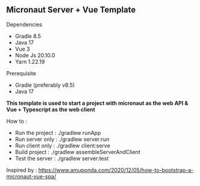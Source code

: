 ## Micronaut Server + Vue Template

Dependencies
 - Gradle 8.5
 - Java 17
 - Vue 3
 - Node Js 20.10.0
 - Yarn 1.22.19

Prerequisite
 - Gradle (preferably v8.5)
 - Java 17

**This template is used to start a project with micronaut as the web API & Vue + Typescript as the web client**

How to :

- Run the project : ./gradlew runApp
- Run server only : ./gradlew server:run
- Run client only : ./gradlew client:serve
- Build project : ./gradlew assembleServerAndClient
- Test the server : ./gradlew server:test

Inspired by :
https://www.amuponda.com/2020/12/05/how-to-bootstrap-a-micronaut-vue-spa/